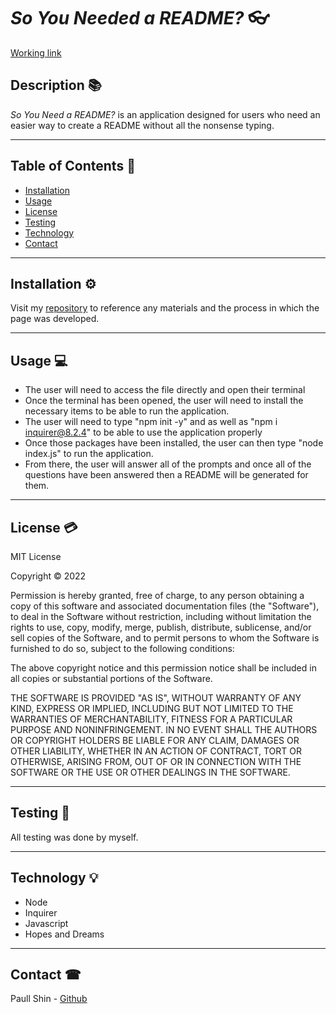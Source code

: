 # ___So You Needed a README?___ 👓

[Working link](https://paullsshin.github.io/so-you-need-a-readme)

## __Description__ 📚

_So You Need a README?_ is an application designed for users who need an easier way to create a README without all the nonsense typing.

<hr>

## __Table of Contents__ 📄
* [Installation](#installation-⚙️)
* [Usage](#usage-💻)
* [License](#license-💳)
* [Testing](#testing-📝)
* [Technology](#technology-💡)
* [Contact](#contact-☎)

<hr>

## __Installation__ ⚙️
Visit my [repository](https://github.com/paullsshin/so-you-need-a-readme) to reference any materials and the process in which the page was developed.
<hr>

## __Usage__ 💻

* The user will need to access the file directly and open their terminal
* Once the terminal has been opened, the user will need to install the necessary items to be able to run the application.
* The user will need to type "npm init -y" and as well as "npm i inquirer@8.2.4" to be able to use the application properly
* Once those packages have been installed, the user can then type "node index.js" to run the application.
* From there, the user will answer all of the prompts and once all of the questions have been answered then a README will be generated for them.

<hr>

## __License__ 💳
MIT License

Copyright © 2022

Permission is hereby granted, free of charge, to any person obtaining a copy of this software and associated documentation files (the "Software"), to deal in the Software without restriction, including without limitation the rights to use, copy, modify, merge, publish, distribute, sublicense, and/or sell copies of the Software, and to permit persons to whom the Software is furnished to do so, subject to the following conditions:

The above copyright notice and this permission notice shall be included in all copies or substantial portions of the Software.

THE SOFTWARE IS PROVIDED "AS IS", WITHOUT WARRANTY OF ANY KIND, EXPRESS OR IMPLIED, INCLUDING BUT NOT LIMITED TO THE WARRANTIES OF MERCHANTABILITY, FITNESS FOR A PARTICULAR PURPOSE AND NONINFRINGEMENT. IN NO EVENT SHALL THE AUTHORS OR COPYRIGHT HOLDERS BE LIABLE FOR ANY CLAIM, DAMAGES OR OTHER LIABILITY, WHETHER IN AN ACTION OF CONTRACT, TORT OR OTHERWISE, ARISING FROM, OUT OF OR IN CONNECTION WITH THE SOFTWARE OR THE USE OR OTHER DEALINGS IN THE SOFTWARE.

<hr>

## __Testing__ 📝
All testing was done by myself.

<hr>

## __Technology__ 💡
* Node
* Inquirer
* Javascript
* Hopes and Dreams

<hr>

## __Contact__ ☎

Paull Shin - [Github](https://github.com/paullsshin)